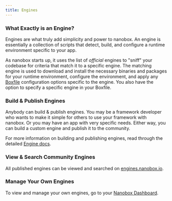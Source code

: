 ```yaml
---
title: Engines
---
```


### What Exactly is an Engine?
Engines are what truly add simplicity and power to nanobox. An engine is essentially a collection of scripts that detect, build, and configure a runtime environment specific to your app.

As nanobox starts up, it uses the list of *official* engines to "sniff" your codebase for criteria that match it to a specific engine. The matching engine is used to download and install the necessary binaries and packages for your runtime environment, configure the environment, and apply any [Boxfile](/getting-started/boxfile/) configuration options specific to the engine. You also have the option to specify a specific engine in your Boxfile.

### Build & Publish Engines
Anybody can build & publish engines. You may be a framework developer who wants to make it simple for others to use your framework with nanobox. Or you may have an app with very specific needs. Either way, you can build a custom engine and publish it to the community.

For more information on building and publishing engines, read through the detailed [Engine docs](/engines/).

### View & Search Community Engines
All published engines can be viewed and searched on [engines.nanobox.io](http://engines.nanobox.io).

### Manage Your Own Engines
To view and manage your own engines, go to your [Nanobox Dashboard](https://dashboard.nanobox.io).